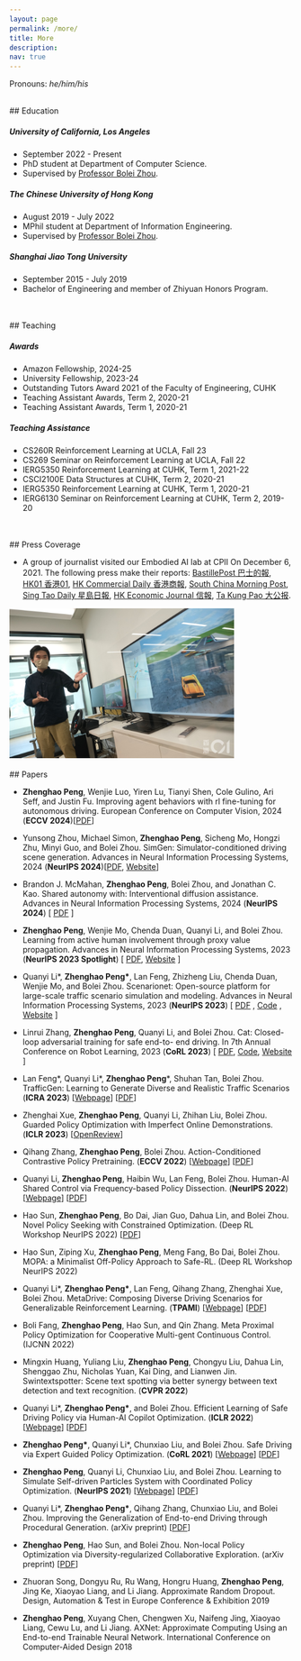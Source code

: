 ```yaml
---
layout: page
permalink: /more/
title: More
description: 
nav: true
---
```


Pronouns: *he/him/his*

<br>
## Education

##### University of California, Los Angeles

* September 2022 - Present
* PhD student at Department of Computer Science.
* Supervised by <a href="http://boleizhou.github.io">Professor Bolei Zhou</a>. 

##### The Chinese University of Hong Kong

* August 2019 - July 2022
* MPhil student at Department of Information Engineering.
* Supervised by <a href="http://boleizhou.github.io">Professor Bolei Zhou</a>.


##### Shanghai Jiao Tong University

* September 2015 - July 2019
* Bachelor of Engineering and member of Zhiyuan Honors Program.


<br>
<br>
## Teaching


##### Awards

* Amazon Fellowship, 2024-25
* University Fellowship, 2023-24
* Outstanding Tutors Award 2021 of the Faculty of Engineering, CUHK
* Teaching Assistant Awards, Term 2, 2020-21
* Teaching Assistant Awards, Term 1, 2020-21

##### Teaching Assistance

* CS260R Reinforcement Learning at UCLA, Fall 23
* CS269 Seminar on Reinforcement Learning at UCLA, Fall 22
* IERG5350 Reinforcement Learning at CUHK, Term 1, 2021-22
* CSCI2100E Data Structures at CUHK, Term 2, 2020-21
* IERG5350 Reinforcement Learning at CUHK, Term 1, 2020-21
* IERG6130 Seminar on Reinforcement Learning at CUHK, Term 2, 2019-20


<br>
<br>
## Press Coverage


* A group of journalist visited our Embodied AI lab at CPII On December 6, 2021. The following press make their reports:
[BastillePost 巴士的報](https://www.bastillepost.com/hongkong/article/9756888),
[HK01 香港01](https://www.hk01.com/%E7%A4%BE%E6%9C%83%E6%96%B0%E8%81%9E/708959/%E4%B8%AD%E5%A4%A7innohk%E8%AE%93ai%E8%B7%9F%E4%BA%BA%E9%A1%9E%E5%AD%B8%E9%A7%95%E9%A7%9B%E6%B1%BA%E7%AD%96-%E9%AB%98%E6%95%88%E5%AD%B8%E7%BF%92%E8%AE%93%E7%84%A1%E4%BA%BA%E8%BB%8A100-%E5%AE%89%E5%85%A8%E9%A7%95%E9%A7%9B%0A),
[HK Commercial Daily 香港商報](http://www.hkcd.com/hkcdweb/content/2021/12/07/content_1310287.html),
[South China Morning Post](https://www.scmp.com/news/hong-kong/society/article/3158663/hong-kongs-chinese-university-sets-6-labs-under-umbrella),
[Sing Tao Daily 星島日報](../assets/pdf/press_coverage_2021.pdf),
[HK Economic Journal 信報](../assets/pdf/press_coverage_2021.pdf),
[Ta Kung Pao 大公报](../assets/pdf/press_coverage_2021.pdf).
<img src="../assets/img/press_coverage_2021.jpeg" width="400">


<br>
<br>
## Papers


* <b>Zhenghao Peng</b>, Wenjie Luo, Yiren Lu, Tianyi Shen, Cole Gulino, Ari Seff, and Justin Fu. Improving agent behaviors with rl fine-tuning for autonomous driving. European Conference on Computer Vision, 2024 (**ECCV 2024**)[[PDF](https://arxiv.org/pdf/2409.18343)]
* Yunsong Zhou, Michael Simon, <b>Zhenghao Peng</b>, Sicheng Mo, Hongzi Zhu, Minyi Guo, and Bolei Zhou. SimGen: Simulator-conditioned driving scene generation. Advances in Neural Information Processing Systems, 2024 (**NeurIPS 2024**)[[PDF](https://arxiv.org/pdf/2406.09386), [Website](https://metadriverse.github.io/simgen/)]
* Brandon J. McMahan, <b>Zhenghao Peng</b>, Bolei Zhou, and Jonathan C. Kao. Shared autonomy with: Interventional diffusion assistance. Advances in Neural Information Processing Systems, 2024 (**NeurIPS 2024**) [ [PDF](https://arxiv.org/pdf/2409.15317) ]
* <b>Zhenghao Peng</b>, Wenjie Mo, Chenda Duan, Quanyi Li, and Bolei Zhou. Learning from active human involvement through proxy value propagation. Advances in Neural Information Processing Systems, 2023 (**NeurIPS 2023 Spotlight**) [ [PDF](https://openreview.net/pdf?id=q8SukwaEBy), [Website](https://metadriverse.github.io/pvp/) ]

* Quanyi Li*, <b>Zhenghao Peng*</b>, Lan Feng, Zhizheng Liu, Chenda Duan, Wenjie Mo, and Bolei Zhou. Scenarionet: Open-source platform for large-scale traffic scenario simulation and modeling. Advances in Neural Information Processing Systems, 2023 (**NeurIPS 2023**) [ [PDF](https://arxiv.org/pdf/2306.12241.pdf) , [Code](https://github.com/metadriverse/scenarionet) , [Website](https://metadriverse.github.io/scenarionet/) ]

* Linrui Zhang, <b>Zhenghao Peng</b>, Quanyi Li, and Bolei Zhou. Cat: Closed-loop adversarial training for safe end-to- end driving. In 7th Annual Conference on Robot Learning, 2023 (**CoRL 2023**) [ [PDF](https://arxiv.org/pdf/2310.12432.pdf), [Code](https://github.com/metadriverse/cat), [Website](https://metadriverse.github.io/cat/) ]


* Lan Feng*, Quanyi Li*, <b>Zhenghao Peng</b>*, Shuhan Tan, Bolei Zhou.
TrafficGen: Learning to Generate Diverse and Realistic Traffic Scenarios
(**ICRA 2023**)
[[Webpage](https://metadriverse.github.io/trafficgen/)]
[[PDF](https://arxiv.org/pdf/2206.00152.pdf)]

* Zhenghai Xue, <b>Zhenghao Peng</b>, Quanyi Li, Zhihan Liu, Bolei Zhou. Guarded Policy Optimization with Imperfect Online Demonstrations.
(**ICLR 2023**)
[[OpenReview](https://openreview.net/forum?id=O5rKg7IRQIO)]

* Qihang Zhang, <b>Zhenghao Peng</b>, Bolei Zhou.
Action-Conditioned Contrastive Policy Pretraining.
(**ECCV 2022**)
[[Webpage](https://metadriverse.github.io/ACO/)]
[[PDF](https://arxiv.org/pdf/2204.02393)]

* Quanyi Li, <b>Zhenghao Peng</b>, Haibin Wu, Lan Feng, Bolei Zhou.
Human-AI Shared Control via Frequency-based Policy Dissection.
(**NeurIPS 2022**)
[[Webpage](https://metadriverse.github.io/policydissect/)]
[<a href="https://arxiv.org/pdf/2206.00152">PDF</a>]


* Hao Sun, <b>Zhenghao Peng</b>, Bo Dai, Jian Guo, Dahua Lin, and Bolei Zhou. Novel Policy Seeking
with Constrained Optimization. (Deep RL Workshop NeurIPS 2022)
[<a href="https://arxiv.org/pdf/2005.10696.pdf">PDF</a>]

* Hao Sun, Ziping Xu, <b>Zhenghao Peng</b>, Meng Fang, Bo Dai, Bolei Zhou.
MOPA: a Minimalist Off-Policy Approach to Safe-RL.
(Deep RL Workshop NeurIPS 2022)


* Quanyi Li\*, <b>Zhenghao Peng\*</b>, Lan Feng, Qihang Zhang, Zhenghai Xue, Bolei Zhou. 
MetaDrive: Composing Diverse Driving Scenarios for Generalizable Reinforcement Learning.
(**TPAMI**)
[[Webpage](https://metadriverse.github.io/metadrive/)]
[[PDF](https://arxiv.org/pdf/2109.12674.pdf)]

* Boli Fang, <b>Zhenghao Peng</b>, Hao Sun, and Qin Zhang. Meta Proximal Policy Optimization for Cooperative Multi-gent Continuous Control. (IJCNN 2022)

* Mingxin Huang, Yuliang Liu, <b>Zhenghao Peng</b>, Chongyu Liu, Dahua Lin, Shenggao Zhu, Nicholas Yuan, Kai Ding, and Lianwen Jin. 
Swintextspotter: Scene text spotting via better synergy between text detection and text recognition.
(**CVPR 2022**)

* Quanyi Li\*, <b>Zhenghao Peng\*</b>, and Bolei Zhou.
Efficient Learning of Safe Driving Policy via Human-AI Copilot Optimization.
(**ICLR 2022**) [[Webpage](https://decisionforce.github.io/HACO/)] [[PDF](https://openreview.net/pdf?id=0cgU-BZp2ky)]

* <b>Zhenghao Peng\*</b>, Quanyi Li\*, Chunxiao Liu, and Bolei Zhou.
Safe Driving via Expert Guided Policy Optimization.
(**CoRL 2021**) [[Webpage](https://decisionforce.github.io/EGPO/)] [[PDF](https://arxiv.org/pdf/2110.06831.pdf)]
 
* <b>Zhenghao Peng</b>, Quanyi Li, Chunxiao Liu, and Bolei Zhou.
Learning to Simulate Self-driven Particles System with Coordinated Policy Optimization.
(**NeurIPS 2021**) [[Webpage](https://decisionforce.github.io/CoPO/)] [[PDF](https://arxiv.org/pdf/2110.13827.pdf)]

* Quanyi Li\*, <b>Zhenghao Peng\*</b>, Qihang Zhang, Chunxiao Liu, and Bolei Zhou.
Improving the Generalization of End-to-end Driving through Procedural Generation. (arXiv preprint)
[<a href="https://arxiv.org/pdf/2012.13681">PDF</a>]

* <b>Zhenghao Peng</b>, Hao Sun, and Bolei Zhou. Non-local Policy Optimization via
Diversity-regularized Collaborative Exploration. (arXiv preprint)
[<a href="https://arxiv.org/pdf/2006.07781.pdf">PDF</a>]

* Zhuoran Song, Dongyu Ru, Ru Wang, Hongru Huang, <b>Zhenghao Peng</b>, Jing Ke, Xiaoyao Liang, and Li Jiang. Approximate Random Dropout. Design, Automation & Test in Europe Conference & Exhibition 2019

* <b>Zhenghao Peng</b>, Xuyang Chen, Chengwen Xu, Naifeng Jing, Xiaoyao Liang, Cewu Lu, and Li Jiang. AXNet: Approximate Computing Using an End-to-end Trainable Neural Network. International Conference on Computer-Aided Design 2018